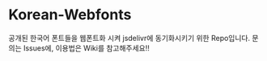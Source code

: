 # Korean-Webfonts

공개된 한국어 폰트들을 웹폰트화 시켜 jsdelivr에 동기화시키기 위한 Repo입니다. 문의는 Issues에, 이용법은 Wiki를 참고해주세요!!